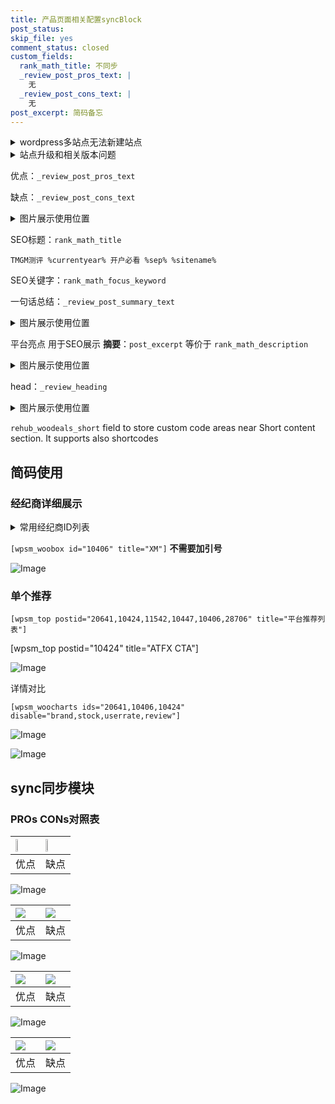 ```yaml
---
title: 产品页面相关配置syncBlock
post_status: 
skip_file: yes
comment_status: closed
custom_fields:
  rank_math_title: 不同步
  _review_post_pros_text: |
    无
  _review_post_cons_text: |
    无
post_excerpt: 简码备忘
---
```

<details><summary>wordpress多站点无法新建站点</summary>

<li>和报错需要清理cookies一样的原因</li>
<li>wp-config.php里面<code>define( 'SUBDOMAIN_INSTALL', false );//子域名安装</code></li>
<li>新建子站点是用<code>define( 'SUBDOMAIN_INSTALL', true);//子域名安装</code> 完成以后，改成<code>false</code></li>
</details>

<details><summary>站点升级和相关版本问题</summary>

<p>wordpress：5.9.9
woocommerce：7.5.1
出现问题的地方：主题选项里面>><strong>Product layout >>compact style</strong></p>
<p>如何出现没有用过的字段 导致无法保存。先导出配置 然后进行修改，后面再次恢复即可。</p>
<p>出现部分字段无法显示时，需要返回默认布局后，对产品进行保存就好了。</p>
<p></p>
</details>

优点：`_review_post_pros_text`

缺点：`_review_post_cons_text`

<details><summary>图片展示使用位置</summary>

<img src="https://prod-files-secure.s3.us-west-2.amazonaws.com/39ed1227-6d7d-4570-be36-9ccd4a2c4241/f51d3d83-55d4-4bdf-9604-f37ec77ab556/Untitled.png?X-Amz-Algorithm=AWS4-HMAC-SHA256&X-Amz-Content-Sha256=UNSIGNED-PAYLOAD&X-Amz-Credential=ASIAZI2LB466YNZFO4LW%2F20251002%2Fus-west-2%2Fs3%2Faws4_request&X-Amz-Date=20251002T165527Z&X-Amz-Expires=3600&X-Amz-Security-Token=IQoJb3JpZ2luX2VjEJn%2F%2F%2F%2F%2F%2F%2F%2F%2F%2FwEaCXVzLXdlc3QtMiJGMEQCIBE%2B5ajKBd0rGX1SYyXkmU7cHTYqe1BJqpAgjmXhQpxnAiA3fYyKmr7tUP4kzxd148CG9yOoAFnkxtt79yOaBokBXSr%2FAwgxEAAaDDYzNzQyMzE4MzgwNSIMeIIrDv4mQ4CmnEcGKtwD6wcxJewmvB8tMt4D7xOFhkYL3qZKw9kap853rR2HbnBNK8MA6782%2BQmexzkBt6E%2BvMBzWn6AkrCE3kxjBnLWNcamw4gZ7pmPsA2JVB7zJS0fijW07ooUkBiaU9hs%2BT%2F7niXu0zeYhCcg9dPdD5Oy8VlASD0jxKLwSiJrah1crLIMOHgD1X21aUhwH7kYfRJjTYiiVd4xV6JfyxQzlt9Dm4HxLqsxcWem8J8DvntRBZrw7ssIfLoX9SgdSH2dltAF6Ap4YTre0HHyL3UXYbwKKSGmBpM5MQHKx0RYO3P%2FYo%2F9G1osVxGubZCeq2YxQpnFBrO2bFsx9JyNkCInV%2FkeTu2nIh1%2F3nVaVh9OubNopyA5pbfyE83yOqsU24w0T0Kd%2FnZn2%2FCoKAV6rX%2BJTuyFiY9QXw1WCX0gByEZ%2BTMz%2BD11bizfP47bBP6RuoZb1VS1GQo7h6Sx5J5imFcEjWMs3CaoetRNyp4rStaXD3TVLNR9ngKDx0%2FsYqpdJj2vj2lCVwgdoG2O6HnnuVQcSjJ%2FGOszCksB8%2F5MnFWBHPpCOvUQgt8njDRwxjvMKjrQYoISrIIZzssqAVoSGZBDa9ar96vcdjNvCNoz2sRJG7eQaTQ4osJVz%2BDwWqyj4XUwoM76xgY6pgGougEHxPDAJDVhp%2FicIoR%2BPb2MXBMu0rNZ4MdUcIEH8p5jiWr%2FHNyKsqiXIdAa%2FGDolZrMSHgUYOisSMsAHfS4My3ZOCUZH27L3dmeGUkA8gzu31FY00k%2BZDd3agzFkI0JxDnu3v1VABP6mOKNjKvFlr1O5M8ITl7U9hlfAOBgn%2FBwe6QCxe1popjwdwN9RVnKP5EvoMgnni1tuzsBATnTaav2skrD&X-Amz-Signature=723a10e853ba6968975018d8536b7f362b9d2e62c933cfbc1a7f95063574ad0d&X-Amz-SignedHeaders=host&x-amz-checksum-mode=ENABLED&x-id=GetObject" alt="Image">
</details>

SEO标题：`rank_math_title`

`TMGM测评 %currentyear% 开户必看 %sep% %sitename%`

SEO关键字：`rank_math_focus_keyword`

一句话总结：`_review_post_summary_text`

<details><summary>图片展示使用位置</summary>

<img src="https://prod-files-secure.s3.us-west-2.amazonaws.com/39ed1227-6d7d-4570-be36-9ccd4a2c4241/4b96a922-296c-4f4e-8630-d1c870cbce01/Untitled.png?X-Amz-Algorithm=AWS4-HMAC-SHA256&X-Amz-Content-Sha256=UNSIGNED-PAYLOAD&X-Amz-Credential=ASIAZI2LB466SVUICXQ4%2F20251002%2Fus-west-2%2Fs3%2Faws4_request&X-Amz-Date=20251002T165527Z&X-Amz-Expires=3600&X-Amz-Security-Token=IQoJb3JpZ2luX2VjEJn%2F%2F%2F%2F%2F%2F%2F%2F%2F%2FwEaCXVzLXdlc3QtMiJGMEQCIB%2B2BTMjr2iI7Pai57eYr%2FiUCfp5W7DM1AtexO36Ksy8AiBCm9%2BRhLSDVuu9xxuLp1vWg0JDu352Qzo%2FmLLaNAWxQSr%2FAwgyEAAaDDYzNzQyMzE4MzgwNSIMUM6ANe5sAYqj3wWjKtwDnCA%2B7vr6sT4Rv%2FvOStJIMTmh%2Bkoso5uUVAg%2B0B7VXlShRUm3AkkU%2BKQwAvGW8bzF1dtH49Z3p5JT0cbsYj9oTsKIivnrahiPS1OXhHHo9ceVq5%2BKOmyN1aGUD7EBT0%2F%2Fw7AQv5cAF83ntkpiN6TnPuk2nD0oatRDn1xW7gDV5mWTgj9MuNZiGVnPMm1C0c33RwC2Nk11n8LM39EoccWZ0pBvHrH7Gh14ShkNO5X8zARK5J5ds8DcOmdJYPZ621oYtasu1TIVI%2ByRUpFWuoCgsCPgJW582tEhbfvMjOBw6WSdvgo4QGdxWcApVN0tfLl6ro3JkTcl0thhreNCrkMMTqU4K%2BwWOQBup7W9GGqMP4uv9YyARBx9WEwCZBQZhcLXNITU9HT%2Bsv8OWHJIIh%2Bopw7wB4ktlzo9jYl%2FfL%2Fytn8wt93ldP48%2Bna%2Fkve9tlZvCWCIgBs%2FbIIzm9w4UjXh%2B2M%2FWa2pBu%2Bb1QCJpQ3cqpf6hW3H%2F5ZREvBBAn%2BPiNSfgivh%2BW2ceDMLs3rUtOIf5alEnV4yjwGTIJwz8A6N5F49i0rAiC7WYCuiYNrOaIOaSTySGjMH4eZ%2BA64bZpJRokUUPRbzBEVGM4GJerfNhM31TRiYTBNI8yGvchwwxM76xgY6pgFolYNcfuaNb9SkqGJ9BjAeHgpOdW8617V%2FJttn8OuJFeX5KLweKt4yoQfCeZt7v8remV%2B%2BKCw7AfmmHei7rLBjE7WBUAGSz0aKAz9g%2BQ1QprPR4pvIm0WYn2ix%2FNzxDJyIJupESjvxNBcDSyKRko7VRBuOT0mH19LtwttpV6Q%2FPPgsPlaVPtoQnoC7kR04w552z8rbIkYV0H8Mt8ZmDxccGmzL%2Blft&X-Amz-Signature=639b9f25f827ff720663fd3217f6ccdbc1d8430b25e5d81cc78a5f7db660be49&X-Amz-SignedHeaders=host&x-amz-checksum-mode=ENABLED&x-id=GetObject" alt="Image">
</details>

平台亮点 用于SEO展示 **摘要**：`post_excerpt`  等价于 `rank_math_description`

<details><summary>图片展示使用位置</summary>

<img src="https://prod-files-secure.s3.us-west-2.amazonaws.com/39ed1227-6d7d-4570-be36-9ccd4a2c4241/1ee11f63-b60a-4dfe-a7a7-d58ff23b5d88/Untitled.png?X-Amz-Algorithm=AWS4-HMAC-SHA256&X-Amz-Content-Sha256=UNSIGNED-PAYLOAD&X-Amz-Credential=ASIAZI2LB4663QJUMI5K%2F20251002%2Fus-west-2%2Fs3%2Faws4_request&X-Amz-Date=20251002T165527Z&X-Amz-Expires=3600&X-Amz-Security-Token=IQoJb3JpZ2luX2VjEJn%2F%2F%2F%2F%2F%2F%2F%2F%2F%2FwEaCXVzLXdlc3QtMiJHMEUCIQC0Cc9qcyv%2F1ACss4gXIr10kyPLwJcDB1LDDUKhkZPaBgIgDWSV1P0v84SQkXkVuSoZ7Qp8cUKdYcw%2BUH8jeBvvtTgq%2FwMIMhAAGgw2Mzc0MjMxODM4MDUiDNwmFPom1yYY9vn1rSrcA6eeyl%2Bs6mpbG9YDYnVtF%2FfkihJ%2F1JAuZ7WMOu1%2BYxMuGd6pXoqNT560oIzYuMSojjvS8bynlqt6GaemA7t0Xra4n0bkB9s61Khe%2Frrcd9Ua3HlGaVL%2FslUxToCUqxa7Ij1pnGw2juWnY7NjHuAi9QntRx53YmZsVkDjfOE5gwBHcuVL%2F%2FYcYbgZd10iomlTaLNz3kdG3yilHdCI6x9%2BcRCXRYKTur40uDueektZ0EEc5I%2BBa7trXx8xod3em2hwFTpK32ZgzycmfrUogTswu%2BTZx2jSnvDyDEUWLrsK%2FVElfsg47SIOuZ2nw64k7f7Kl0GyWx0kimV5DzAXQ8JDfzpk1EhxPrjyNVKoY9QGV3%2B0Fkmy6QrgD5X17M1hAha85AdYqym5ZreiEsMKod1HvCUeB3XJlJB5SqbeNNV5RacKNNv0XFddnq7Va%2FakkHvQRHKH%2F8yQmM1JBeRoIvZkS2q3ZV3KR5FB3srjrD%2BsbR8lAV%2F6yTlapmjpxRIAV8oNoupCHIYd2SWMwSRolQM8PXx1TxsUtlAgRHg57o3X3%2F1OZxGUWdUfG8G3YduP5IzpW%2FIjwxRX5w%2BUJXJ7Celnyr9C2DDl%2B4GAMZCYoE77S%2BS0oXCi%2BPuc3GbJCCwiMOPP%2BsYGOqUBX%2B%2Bv5Nv8yvSxivTKfu7Fq1cI1%2FzPs6iN7KCINKTls4LQbRrtjrO%2FXFY%2BzjBZL%2Fh2IR50G61wb%2B%2BGJZ%2By4XM%2BalUSWmGLCyBkpnk4aCBN1%2F1vBqPz7rm%2Bog6gJL7plhl8fEM66tYbK2mTWl8%2BiFWwu9fFqS75AVFxP0FHTNsYgKvHLSoRaJetZWq2iD%2BcFKsl2id%2Bjop%2BwY5UoOoYTx4gDEwI%2BZnu&X-Amz-Signature=f110db13fcf5ac62d816eff1b6fcd16352bbb2b57e20c7e7f687d2d6a7a5f3ad&X-Amz-SignedHeaders=host&x-amz-checksum-mode=ENABLED&x-id=GetObject" alt="Image">
<img src="https://prod-files-secure.s3.us-west-2.amazonaws.com/39ed1227-6d7d-4570-be36-9ccd4a2c4241/ad4118b5-78d8-4fbe-801e-3b29b5d99c01/Untitled.png?X-Amz-Algorithm=AWS4-HMAC-SHA256&X-Amz-Content-Sha256=UNSIGNED-PAYLOAD&X-Amz-Credential=ASIAZI2LB4663QJUMI5K%2F20251002%2Fus-west-2%2Fs3%2Faws4_request&X-Amz-Date=20251002T165527Z&X-Amz-Expires=3600&X-Amz-Security-Token=IQoJb3JpZ2luX2VjEJn%2F%2F%2F%2F%2F%2F%2F%2F%2F%2FwEaCXVzLXdlc3QtMiJHMEUCIQC0Cc9qcyv%2F1ACss4gXIr10kyPLwJcDB1LDDUKhkZPaBgIgDWSV1P0v84SQkXkVuSoZ7Qp8cUKdYcw%2BUH8jeBvvtTgq%2FwMIMhAAGgw2Mzc0MjMxODM4MDUiDNwmFPom1yYY9vn1rSrcA6eeyl%2Bs6mpbG9YDYnVtF%2FfkihJ%2F1JAuZ7WMOu1%2BYxMuGd6pXoqNT560oIzYuMSojjvS8bynlqt6GaemA7t0Xra4n0bkB9s61Khe%2Frrcd9Ua3HlGaVL%2FslUxToCUqxa7Ij1pnGw2juWnY7NjHuAi9QntRx53YmZsVkDjfOE5gwBHcuVL%2F%2FYcYbgZd10iomlTaLNz3kdG3yilHdCI6x9%2BcRCXRYKTur40uDueektZ0EEc5I%2BBa7trXx8xod3em2hwFTpK32ZgzycmfrUogTswu%2BTZx2jSnvDyDEUWLrsK%2FVElfsg47SIOuZ2nw64k7f7Kl0GyWx0kimV5DzAXQ8JDfzpk1EhxPrjyNVKoY9QGV3%2B0Fkmy6QrgD5X17M1hAha85AdYqym5ZreiEsMKod1HvCUeB3XJlJB5SqbeNNV5RacKNNv0XFddnq7Va%2FakkHvQRHKH%2F8yQmM1JBeRoIvZkS2q3ZV3KR5FB3srjrD%2BsbR8lAV%2F6yTlapmjpxRIAV8oNoupCHIYd2SWMwSRolQM8PXx1TxsUtlAgRHg57o3X3%2F1OZxGUWdUfG8G3YduP5IzpW%2FIjwxRX5w%2BUJXJ7Celnyr9C2DDl%2B4GAMZCYoE77S%2BS0oXCi%2BPuc3GbJCCwiMOPP%2BsYGOqUBX%2B%2Bv5Nv8yvSxivTKfu7Fq1cI1%2FzPs6iN7KCINKTls4LQbRrtjrO%2FXFY%2BzjBZL%2Fh2IR50G61wb%2B%2BGJZ%2By4XM%2BalUSWmGLCyBkpnk4aCBN1%2F1vBqPz7rm%2Bog6gJL7plhl8fEM66tYbK2mTWl8%2BiFWwu9fFqS75AVFxP0FHTNsYgKvHLSoRaJetZWq2iD%2BcFKsl2id%2Bjop%2BwY5UoOoYTx4gDEwI%2BZnu&X-Amz-Signature=8f88b0218570f9b5a6966a400265b1fb7def912e60ab7d863767876aa58a7ea2&X-Amz-SignedHeaders=host&x-amz-checksum-mode=ENABLED&x-id=GetObject" alt="Image">
<img src="https://prod-files-secure.s3.us-west-2.amazonaws.com/39ed1227-6d7d-4570-be36-9ccd4a2c4241/a38cf7c9-a79c-4b64-9e94-13589fe0758b/Untitled.png?X-Amz-Algorithm=AWS4-HMAC-SHA256&X-Amz-Content-Sha256=UNSIGNED-PAYLOAD&X-Amz-Credential=ASIAZI2LB4663QJUMI5K%2F20251002%2Fus-west-2%2Fs3%2Faws4_request&X-Amz-Date=20251002T165527Z&X-Amz-Expires=3600&X-Amz-Security-Token=IQoJb3JpZ2luX2VjEJn%2F%2F%2F%2F%2F%2F%2F%2F%2F%2FwEaCXVzLXdlc3QtMiJHMEUCIQC0Cc9qcyv%2F1ACss4gXIr10kyPLwJcDB1LDDUKhkZPaBgIgDWSV1P0v84SQkXkVuSoZ7Qp8cUKdYcw%2BUH8jeBvvtTgq%2FwMIMhAAGgw2Mzc0MjMxODM4MDUiDNwmFPom1yYY9vn1rSrcA6eeyl%2Bs6mpbG9YDYnVtF%2FfkihJ%2F1JAuZ7WMOu1%2BYxMuGd6pXoqNT560oIzYuMSojjvS8bynlqt6GaemA7t0Xra4n0bkB9s61Khe%2Frrcd9Ua3HlGaVL%2FslUxToCUqxa7Ij1pnGw2juWnY7NjHuAi9QntRx53YmZsVkDjfOE5gwBHcuVL%2F%2FYcYbgZd10iomlTaLNz3kdG3yilHdCI6x9%2BcRCXRYKTur40uDueektZ0EEc5I%2BBa7trXx8xod3em2hwFTpK32ZgzycmfrUogTswu%2BTZx2jSnvDyDEUWLrsK%2FVElfsg47SIOuZ2nw64k7f7Kl0GyWx0kimV5DzAXQ8JDfzpk1EhxPrjyNVKoY9QGV3%2B0Fkmy6QrgD5X17M1hAha85AdYqym5ZreiEsMKod1HvCUeB3XJlJB5SqbeNNV5RacKNNv0XFddnq7Va%2FakkHvQRHKH%2F8yQmM1JBeRoIvZkS2q3ZV3KR5FB3srjrD%2BsbR8lAV%2F6yTlapmjpxRIAV8oNoupCHIYd2SWMwSRolQM8PXx1TxsUtlAgRHg57o3X3%2F1OZxGUWdUfG8G3YduP5IzpW%2FIjwxRX5w%2BUJXJ7Celnyr9C2DDl%2B4GAMZCYoE77S%2BS0oXCi%2BPuc3GbJCCwiMOPP%2BsYGOqUBX%2B%2Bv5Nv8yvSxivTKfu7Fq1cI1%2FzPs6iN7KCINKTls4LQbRrtjrO%2FXFY%2BzjBZL%2Fh2IR50G61wb%2B%2BGJZ%2By4XM%2BalUSWmGLCyBkpnk4aCBN1%2F1vBqPz7rm%2Bog6gJL7plhl8fEM66tYbK2mTWl8%2BiFWwu9fFqS75AVFxP0FHTNsYgKvHLSoRaJetZWq2iD%2BcFKsl2id%2Bjop%2BwY5UoOoYTx4gDEwI%2BZnu&X-Amz-Signature=9bf8e3be42c80893af7bedeb46b647ebce1b325a549574ab859df9625bd13fe6&X-Amz-SignedHeaders=host&x-amz-checksum-mode=ENABLED&x-id=GetObject" alt="Image">
<img src="https://prod-files-secure.s3.us-west-2.amazonaws.com/39ed1227-6d7d-4570-be36-9ccd4a2c4241/7da6fc1e-d2ac-42ae-8c75-cb5749aa18f6/Untitled.png?X-Amz-Algorithm=AWS4-HMAC-SHA256&X-Amz-Content-Sha256=UNSIGNED-PAYLOAD&X-Amz-Credential=ASIAZI2LB4663QJUMI5K%2F20251002%2Fus-west-2%2Fs3%2Faws4_request&X-Amz-Date=20251002T165527Z&X-Amz-Expires=3600&X-Amz-Security-Token=IQoJb3JpZ2luX2VjEJn%2F%2F%2F%2F%2F%2F%2F%2F%2F%2FwEaCXVzLXdlc3QtMiJHMEUCIQC0Cc9qcyv%2F1ACss4gXIr10kyPLwJcDB1LDDUKhkZPaBgIgDWSV1P0v84SQkXkVuSoZ7Qp8cUKdYcw%2BUH8jeBvvtTgq%2FwMIMhAAGgw2Mzc0MjMxODM4MDUiDNwmFPom1yYY9vn1rSrcA6eeyl%2Bs6mpbG9YDYnVtF%2FfkihJ%2F1JAuZ7WMOu1%2BYxMuGd6pXoqNT560oIzYuMSojjvS8bynlqt6GaemA7t0Xra4n0bkB9s61Khe%2Frrcd9Ua3HlGaVL%2FslUxToCUqxa7Ij1pnGw2juWnY7NjHuAi9QntRx53YmZsVkDjfOE5gwBHcuVL%2F%2FYcYbgZd10iomlTaLNz3kdG3yilHdCI6x9%2BcRCXRYKTur40uDueektZ0EEc5I%2BBa7trXx8xod3em2hwFTpK32ZgzycmfrUogTswu%2BTZx2jSnvDyDEUWLrsK%2FVElfsg47SIOuZ2nw64k7f7Kl0GyWx0kimV5DzAXQ8JDfzpk1EhxPrjyNVKoY9QGV3%2B0Fkmy6QrgD5X17M1hAha85AdYqym5ZreiEsMKod1HvCUeB3XJlJB5SqbeNNV5RacKNNv0XFddnq7Va%2FakkHvQRHKH%2F8yQmM1JBeRoIvZkS2q3ZV3KR5FB3srjrD%2BsbR8lAV%2F6yTlapmjpxRIAV8oNoupCHIYd2SWMwSRolQM8PXx1TxsUtlAgRHg57o3X3%2F1OZxGUWdUfG8G3YduP5IzpW%2FIjwxRX5w%2BUJXJ7Celnyr9C2DDl%2B4GAMZCYoE77S%2BS0oXCi%2BPuc3GbJCCwiMOPP%2BsYGOqUBX%2B%2Bv5Nv8yvSxivTKfu7Fq1cI1%2FzPs6iN7KCINKTls4LQbRrtjrO%2FXFY%2BzjBZL%2Fh2IR50G61wb%2B%2BGJZ%2By4XM%2BalUSWmGLCyBkpnk4aCBN1%2F1vBqPz7rm%2Bog6gJL7plhl8fEM66tYbK2mTWl8%2BiFWwu9fFqS75AVFxP0FHTNsYgKvHLSoRaJetZWq2iD%2BcFKsl2id%2Bjop%2BwY5UoOoYTx4gDEwI%2BZnu&X-Amz-Signature=955916d58eb14ab595d1079db8c287deec8c27c02e7c84711132f7d138fd26a4&X-Amz-SignedHeaders=host&x-amz-checksum-mode=ENABLED&x-id=GetObject" alt="Image">
<img src="https://prod-files-secure.s3.us-west-2.amazonaws.com/39ed1227-6d7d-4570-be36-9ccd4a2c4241/7e97f40a-eaee-47f5-b2f9-475f96808fa7/Untitled.png?X-Amz-Algorithm=AWS4-HMAC-SHA256&X-Amz-Content-Sha256=UNSIGNED-PAYLOAD&X-Amz-Credential=ASIAZI2LB4663QJUMI5K%2F20251002%2Fus-west-2%2Fs3%2Faws4_request&X-Amz-Date=20251002T165527Z&X-Amz-Expires=3600&X-Amz-Security-Token=IQoJb3JpZ2luX2VjEJn%2F%2F%2F%2F%2F%2F%2F%2F%2F%2FwEaCXVzLXdlc3QtMiJHMEUCIQC0Cc9qcyv%2F1ACss4gXIr10kyPLwJcDB1LDDUKhkZPaBgIgDWSV1P0v84SQkXkVuSoZ7Qp8cUKdYcw%2BUH8jeBvvtTgq%2FwMIMhAAGgw2Mzc0MjMxODM4MDUiDNwmFPom1yYY9vn1rSrcA6eeyl%2Bs6mpbG9YDYnVtF%2FfkihJ%2F1JAuZ7WMOu1%2BYxMuGd6pXoqNT560oIzYuMSojjvS8bynlqt6GaemA7t0Xra4n0bkB9s61Khe%2Frrcd9Ua3HlGaVL%2FslUxToCUqxa7Ij1pnGw2juWnY7NjHuAi9QntRx53YmZsVkDjfOE5gwBHcuVL%2F%2FYcYbgZd10iomlTaLNz3kdG3yilHdCI6x9%2BcRCXRYKTur40uDueektZ0EEc5I%2BBa7trXx8xod3em2hwFTpK32ZgzycmfrUogTswu%2BTZx2jSnvDyDEUWLrsK%2FVElfsg47SIOuZ2nw64k7f7Kl0GyWx0kimV5DzAXQ8JDfzpk1EhxPrjyNVKoY9QGV3%2B0Fkmy6QrgD5X17M1hAha85AdYqym5ZreiEsMKod1HvCUeB3XJlJB5SqbeNNV5RacKNNv0XFddnq7Va%2FakkHvQRHKH%2F8yQmM1JBeRoIvZkS2q3ZV3KR5FB3srjrD%2BsbR8lAV%2F6yTlapmjpxRIAV8oNoupCHIYd2SWMwSRolQM8PXx1TxsUtlAgRHg57o3X3%2F1OZxGUWdUfG8G3YduP5IzpW%2FIjwxRX5w%2BUJXJ7Celnyr9C2DDl%2B4GAMZCYoE77S%2BS0oXCi%2BPuc3GbJCCwiMOPP%2BsYGOqUBX%2B%2Bv5Nv8yvSxivTKfu7Fq1cI1%2FzPs6iN7KCINKTls4LQbRrtjrO%2FXFY%2BzjBZL%2Fh2IR50G61wb%2B%2BGJZ%2By4XM%2BalUSWmGLCyBkpnk4aCBN1%2F1vBqPz7rm%2Bog6gJL7plhl8fEM66tYbK2mTWl8%2BiFWwu9fFqS75AVFxP0FHTNsYgKvHLSoRaJetZWq2iD%2BcFKsl2id%2Bjop%2BwY5UoOoYTx4gDEwI%2BZnu&X-Amz-Signature=860d96d3fc38c93d02d079616fc2594f07140c025665c6d15c876a2d538b78a5&X-Amz-SignedHeaders=host&x-amz-checksum-mode=ENABLED&x-id=GetObject" alt="Image">
</details>

head：`_review_heading`

<details><summary>图片展示使用位置</summary>

<img src="https://prod-files-secure.s3.us-west-2.amazonaws.com/39ed1227-6d7d-4570-be36-9ccd4a2c4241/3a4650ad-9887-415c-889a-edd51fa54f27/Untitled.png?X-Amz-Algorithm=AWS4-HMAC-SHA256&X-Amz-Content-Sha256=UNSIGNED-PAYLOAD&X-Amz-Credential=ASIAZI2LB4666MBT4QE5%2F20251002%2Fus-west-2%2Fs3%2Faws4_request&X-Amz-Date=20251002T165528Z&X-Amz-Expires=3600&X-Amz-Security-Token=IQoJb3JpZ2luX2VjEJn%2F%2F%2F%2F%2F%2F%2F%2F%2F%2FwEaCXVzLXdlc3QtMiJIMEYCIQCjY7Hmj%2FJbSJxeaSFJ7WOT0X6r1M%2FBkF9HXye5ih58ywIhAJP8u1lcQJAZo7lpQDEKtjvqmUTeG9HwuLfmFnyAvodHKv8DCDEQABoMNjM3NDIzMTgzODA1IgyfzMJyNY%2FJUrapZowq3AOp1BgnimS1sXW4aZ1679C1sIbG57Rfe1BJ95Zj0A0TUy008QhACqdtdm6%2FcN0kKcvB4ZeUsr5orMJyOUn8hRtYM5IOY97qzGy1R%2BQBAyj28jAh0kms%2BxWHAh8YfTb%2FG%2BbIAma4pTLt2L8mJ%2BvJmTwTKvMgMVptZ7IXT%2Fk3d0eU8T0gpFgK%2BkAFMXR50LYsEqcFXEoRFmjwt%2B1z2VSD7WL0b4t8VWMpV69rTLgA0dy6fBYSVaOblW070KBbPB1CpeKZocoynnRNBp%2BvjX%2FNIa5SqxBDI8D1r7JC72iAjmObIb%2FiUmWePnWSAN2gUcIPTOZK78fa5Uf1Q3cXiFO8u0cMOF3VfM%2FLFwZWOF9D%2B8FC74o4JHVnYim0%2BoA94ACCKlLNGqhfnguaYjTpR3KT7g%2B9D16vhFvFXaCXZem%2B66Id6r2Owrm0EaRvhyLGSswKSaJZlob99T9fpY8hx1ya%2F7h25lSgIYiI4bG7makbSTLhrBea7LT9LMm4u77qnpJ7NkVFdykZKFsZ%2B%2FDh7hEqYAGCvEoKwSHAyHq22q%2F%2Bs5Ip5VpP4BGljo9ZRZw5AUy4ndJLoviHD21XVIdMQOXL223ZGA8mTpu0gfuN2CwC1reaY37XIsBzAhTkddMmezDUzfrGBjqkAXvbJKL09v%2Bui4WVKN8a7bQQlM1lZxCB6ssgve3sa9%2BiwnuTteSV26lTErOn5yZ8Z24zLkPQhN8QsSv3jfls6MmmnlESbhXcSuV1%2BO0bsOlegCGE6LaSPU%2BMEMhSQRabQ%2BSB7SKUAwW%2FaF2WZCZjVjE9fbbzbU2ezSwUfiFLJl%2F0QP7rbu9t2WAkwvFmXc2ccFEQ0tevvsHnJg82OPVF86H%2Fcwk5&X-Amz-Signature=4a7bf3dcfd82f7faa9766893e0a141269f4044f386873a9e6df280d9986a3250&X-Amz-SignedHeaders=host&x-amz-checksum-mode=ENABLED&x-id=GetObject" alt="Image">
</details>

`rehub_woodeals_short`	field to store custom code areas near Short content section. It supports also shortcodes



## 简码使用

### 经纪商详细展示

<details><summary>常用经纪商ID列表</summary>

<pre><code class="php">嘉盛 ===> 20641  [wpsm_woobox id="20641" title="嘉盛"]
易信easymarkets ===> 11542  [wpsm_woobox id="11542" title="易信easymarkets"]
ATFX外汇 ===> 10424  [wpsm_woobox id="10424" title="ATFX"]
XM ===> 10406  [wpsm_woobox id="10406" title="XM"]
TMGM ===> 29622  [wpsm_woobox id="29622" title="TMGM"]
HYCM ===> 10447  [wpsm_woobox id="10447" title="HYCM"]
fpmarkets澳福外汇 ===> 20639  [wpsm_woobox id="20639" title="fpmarkets澳福外汇"]</code></pre>
</details>

`[wpsm_woobox id="10406" title="XM"]` **不需要加引号**

![Image](https://prod-files-secure.s3.us-west-2.amazonaws.com/39ed1227-6d7d-4570-be36-9ccd4a2c4241/4f898f9d-0fa7-4e43-acd3-ac6bc7be575a/Untitled.png?X-Amz-Algorithm=AWS4-HMAC-SHA256&X-Amz-Content-Sha256=UNSIGNED-PAYLOAD&X-Amz-Credential=ASIAZI2LB466VRGKFPYP%2F20251002%2Fus-west-2%2Fs3%2Faws4_request&X-Amz-Date=20251002T165525Z&X-Amz-Expires=3600&X-Amz-Security-Token=IQoJb3JpZ2luX2VjEJn%2F%2F%2F%2F%2F%2F%2F%2F%2F%2FwEaCXVzLXdlc3QtMiJGMEQCIBi8WRdtIBHhbC7jTbGkwJyy4WOdjqu0LlpjJKo4c0QRAiA7iuG%2FldMJuA4gCQbpFPHGpAl2VZJhWLA4%2BqUIA38RmSr%2FAwgyEAAaDDYzNzQyMzE4MzgwNSIMTR8Go9kdwoMrjYC%2FKtwD63T2%2Fiuro23kxsvzhq29Pd4IWI6aS2NJ2Re0hVMgRspa702BzFMthKRiE4wF0va%2BnJ8pjR1t43NwZWIUFLZushEHd0FfSM8JNYoWjXcVl83z8z9bAYXI5vEYVBiqR6mGQHtTBMHXFjBaQzmxfsBSd0ZikrkN3Mg8nDb%2ByGScNZw8pT4EfENflIwcaqTsNoBiWmGrt1Beawlm8eD5Sp5X8N%2BwzJ%2BrJM8LlmZdib77EqgnchEXVcNA0%2FSFw3Dc2E3T8Rvj0JdhxwUZjRLByMmpegEM%2FOZ37aLyiaLAdQYDTGCiialni4RPHKl9WnvWPeWUIJEXDdX7qOl4hoq8Eyu6o%2B46q5gucJBfbClwb9xA9tajNqlMpRQAwDHAgHDfPK78NXfgnWRZI1C0BJdaFwMxg81Xe%2FolpehdjeCJKjI7XMD%2Br7hzzWrEbAumX9KpSQ02JQ%2BbTpP8aHcuI6BQnfIo9U5CBViKbyMUgowLkqcfFTQ58j3lVrKlb4D240WfWl4CsY%2FZ62c5qVolmwU3irBQnqYOeoUKr34xf4xT0tAzHx1YQZpG9hGcwtYqhfGUK%2F0VbTuqK850QywrpbvELGxOC53o9GkJYCTY%2FWYQ58659aEo1RNI2PMA60t%2BV9kwmc%2F6xgY6pgHuZ5U46ig%2FNuLzmpix%2B5XPNrPUfnNh%2BVRdpayrX%2FvRPDR%2F9ZBKz6Rdj3YvTyAtA%2B0W6Yzz5j5Rtp3cSiPPkd%2BSyNLveeLZqfcrPekvvgtfYPlvcG9jcTtQ1irIooN3Axr1MPLaEGdCx4WnQoL2CaYQZ8mQ3v9dzOrroPvEJ%2FriKBAGxXLYo5LGMJ7X13F3hGUNpZdrKey5rWsfhnzkjcsOW3B1kzKm&X-Amz-Signature=c75c8a1fcc02dd3f0993366e390891d502ccddf5c9516ea402c7752815f1cd8b&X-Amz-SignedHeaders=host&x-amz-checksum-mode=ENABLED&x-id=GetObject)

### 单个推荐
`[wpsm_top postid="20641,10424,11542,10447,10406,28706" title="平台推荐列表"]`

[wpsm_top postid="10424" title="ATFX CTA"]

![Image](https://prod-files-secure.s3.us-west-2.amazonaws.com/39ed1227-6d7d-4570-be36-9ccd4a2c4241/5ac620dc-51a8-48b6-b55d-91f47299193c/Untitled.png?X-Amz-Algorithm=AWS4-HMAC-SHA256&X-Amz-Content-Sha256=UNSIGNED-PAYLOAD&X-Amz-Credential=ASIAZI2LB466VRGKFPYP%2F20251002%2Fus-west-2%2Fs3%2Faws4_request&X-Amz-Date=20251002T165525Z&X-Amz-Expires=3600&X-Amz-Security-Token=IQoJb3JpZ2luX2VjEJn%2F%2F%2F%2F%2F%2F%2F%2F%2F%2FwEaCXVzLXdlc3QtMiJGMEQCIBi8WRdtIBHhbC7jTbGkwJyy4WOdjqu0LlpjJKo4c0QRAiA7iuG%2FldMJuA4gCQbpFPHGpAl2VZJhWLA4%2BqUIA38RmSr%2FAwgyEAAaDDYzNzQyMzE4MzgwNSIMTR8Go9kdwoMrjYC%2FKtwD63T2%2Fiuro23kxsvzhq29Pd4IWI6aS2NJ2Re0hVMgRspa702BzFMthKRiE4wF0va%2BnJ8pjR1t43NwZWIUFLZushEHd0FfSM8JNYoWjXcVl83z8z9bAYXI5vEYVBiqR6mGQHtTBMHXFjBaQzmxfsBSd0ZikrkN3Mg8nDb%2ByGScNZw8pT4EfENflIwcaqTsNoBiWmGrt1Beawlm8eD5Sp5X8N%2BwzJ%2BrJM8LlmZdib77EqgnchEXVcNA0%2FSFw3Dc2E3T8Rvj0JdhxwUZjRLByMmpegEM%2FOZ37aLyiaLAdQYDTGCiialni4RPHKl9WnvWPeWUIJEXDdX7qOl4hoq8Eyu6o%2B46q5gucJBfbClwb9xA9tajNqlMpRQAwDHAgHDfPK78NXfgnWRZI1C0BJdaFwMxg81Xe%2FolpehdjeCJKjI7XMD%2Br7hzzWrEbAumX9KpSQ02JQ%2BbTpP8aHcuI6BQnfIo9U5CBViKbyMUgowLkqcfFTQ58j3lVrKlb4D240WfWl4CsY%2FZ62c5qVolmwU3irBQnqYOeoUKr34xf4xT0tAzHx1YQZpG9hGcwtYqhfGUK%2F0VbTuqK850QywrpbvELGxOC53o9GkJYCTY%2FWYQ58659aEo1RNI2PMA60t%2BV9kwmc%2F6xgY6pgHuZ5U46ig%2FNuLzmpix%2B5XPNrPUfnNh%2BVRdpayrX%2FvRPDR%2F9ZBKz6Rdj3YvTyAtA%2B0W6Yzz5j5Rtp3cSiPPkd%2BSyNLveeLZqfcrPekvvgtfYPlvcG9jcTtQ1irIooN3Axr1MPLaEGdCx4WnQoL2CaYQZ8mQ3v9dzOrroPvEJ%2FriKBAGxXLYo5LGMJ7X13F3hGUNpZdrKey5rWsfhnzkjcsOW3B1kzKm&X-Amz-Signature=800afc8bcbca2739b7876f814d0a564781b0a67d3de2f949fee111db8059b346&X-Amz-SignedHeaders=host&x-amz-checksum-mode=ENABLED&x-id=GetObject)

详情对比

`[wpsm_woocharts ids="20641,10406,10424" disable="brand,stock,userrate,review"]`

![Image](https://prod-files-secure.s3.us-west-2.amazonaws.com/39ed1227-6d7d-4570-be36-9ccd4a2c4241/bf3ba45f-b9f3-4295-8aef-b4a495fd25f4/Untitled.png?X-Amz-Algorithm=AWS4-HMAC-SHA256&X-Amz-Content-Sha256=UNSIGNED-PAYLOAD&X-Amz-Credential=ASIAZI2LB466VRGKFPYP%2F20251002%2Fus-west-2%2Fs3%2Faws4_request&X-Amz-Date=20251002T165525Z&X-Amz-Expires=3600&X-Amz-Security-Token=IQoJb3JpZ2luX2VjEJn%2F%2F%2F%2F%2F%2F%2F%2F%2F%2FwEaCXVzLXdlc3QtMiJGMEQCIBi8WRdtIBHhbC7jTbGkwJyy4WOdjqu0LlpjJKo4c0QRAiA7iuG%2FldMJuA4gCQbpFPHGpAl2VZJhWLA4%2BqUIA38RmSr%2FAwgyEAAaDDYzNzQyMzE4MzgwNSIMTR8Go9kdwoMrjYC%2FKtwD63T2%2Fiuro23kxsvzhq29Pd4IWI6aS2NJ2Re0hVMgRspa702BzFMthKRiE4wF0va%2BnJ8pjR1t43NwZWIUFLZushEHd0FfSM8JNYoWjXcVl83z8z9bAYXI5vEYVBiqR6mGQHtTBMHXFjBaQzmxfsBSd0ZikrkN3Mg8nDb%2ByGScNZw8pT4EfENflIwcaqTsNoBiWmGrt1Beawlm8eD5Sp5X8N%2BwzJ%2BrJM8LlmZdib77EqgnchEXVcNA0%2FSFw3Dc2E3T8Rvj0JdhxwUZjRLByMmpegEM%2FOZ37aLyiaLAdQYDTGCiialni4RPHKl9WnvWPeWUIJEXDdX7qOl4hoq8Eyu6o%2B46q5gucJBfbClwb9xA9tajNqlMpRQAwDHAgHDfPK78NXfgnWRZI1C0BJdaFwMxg81Xe%2FolpehdjeCJKjI7XMD%2Br7hzzWrEbAumX9KpSQ02JQ%2BbTpP8aHcuI6BQnfIo9U5CBViKbyMUgowLkqcfFTQ58j3lVrKlb4D240WfWl4CsY%2FZ62c5qVolmwU3irBQnqYOeoUKr34xf4xT0tAzHx1YQZpG9hGcwtYqhfGUK%2F0VbTuqK850QywrpbvELGxOC53o9GkJYCTY%2FWYQ58659aEo1RNI2PMA60t%2BV9kwmc%2F6xgY6pgHuZ5U46ig%2FNuLzmpix%2B5XPNrPUfnNh%2BVRdpayrX%2FvRPDR%2F9ZBKz6Rdj3YvTyAtA%2B0W6Yzz5j5Rtp3cSiPPkd%2BSyNLveeLZqfcrPekvvgtfYPlvcG9jcTtQ1irIooN3Axr1MPLaEGdCx4WnQoL2CaYQZ8mQ3v9dzOrroPvEJ%2FriKBAGxXLYo5LGMJ7X13F3hGUNpZdrKey5rWsfhnzkjcsOW3B1kzKm&X-Amz-Signature=1a67c81cc7c3c31fb4134844781ca576f64daa835fafd135635b32c20e5726d7&X-Amz-SignedHeaders=host&x-amz-checksum-mode=ENABLED&x-id=GetObject)

![Image](https://prod-files-secure.s3.us-west-2.amazonaws.com/39ed1227-6d7d-4570-be36-9ccd4a2c4241/30bc56ef-f383-4b48-9768-2ebc9e436ec0/Untitled.png?X-Amz-Algorithm=AWS4-HMAC-SHA256&X-Amz-Content-Sha256=UNSIGNED-PAYLOAD&X-Amz-Credential=ASIAZI2LB466VRGKFPYP%2F20251002%2Fus-west-2%2Fs3%2Faws4_request&X-Amz-Date=20251002T165525Z&X-Amz-Expires=3600&X-Amz-Security-Token=IQoJb3JpZ2luX2VjEJn%2F%2F%2F%2F%2F%2F%2F%2F%2F%2FwEaCXVzLXdlc3QtMiJGMEQCIBi8WRdtIBHhbC7jTbGkwJyy4WOdjqu0LlpjJKo4c0QRAiA7iuG%2FldMJuA4gCQbpFPHGpAl2VZJhWLA4%2BqUIA38RmSr%2FAwgyEAAaDDYzNzQyMzE4MzgwNSIMTR8Go9kdwoMrjYC%2FKtwD63T2%2Fiuro23kxsvzhq29Pd4IWI6aS2NJ2Re0hVMgRspa702BzFMthKRiE4wF0va%2BnJ8pjR1t43NwZWIUFLZushEHd0FfSM8JNYoWjXcVl83z8z9bAYXI5vEYVBiqR6mGQHtTBMHXFjBaQzmxfsBSd0ZikrkN3Mg8nDb%2ByGScNZw8pT4EfENflIwcaqTsNoBiWmGrt1Beawlm8eD5Sp5X8N%2BwzJ%2BrJM8LlmZdib77EqgnchEXVcNA0%2FSFw3Dc2E3T8Rvj0JdhxwUZjRLByMmpegEM%2FOZ37aLyiaLAdQYDTGCiialni4RPHKl9WnvWPeWUIJEXDdX7qOl4hoq8Eyu6o%2B46q5gucJBfbClwb9xA9tajNqlMpRQAwDHAgHDfPK78NXfgnWRZI1C0BJdaFwMxg81Xe%2FolpehdjeCJKjI7XMD%2Br7hzzWrEbAumX9KpSQ02JQ%2BbTpP8aHcuI6BQnfIo9U5CBViKbyMUgowLkqcfFTQ58j3lVrKlb4D240WfWl4CsY%2FZ62c5qVolmwU3irBQnqYOeoUKr34xf4xT0tAzHx1YQZpG9hGcwtYqhfGUK%2F0VbTuqK850QywrpbvELGxOC53o9GkJYCTY%2FWYQ58659aEo1RNI2PMA60t%2BV9kwmc%2F6xgY6pgHuZ5U46ig%2FNuLzmpix%2B5XPNrPUfnNh%2BVRdpayrX%2FvRPDR%2F9ZBKz6Rdj3YvTyAtA%2B0W6Yzz5j5Rtp3cSiPPkd%2BSyNLveeLZqfcrPekvvgtfYPlvcG9jcTtQ1irIooN3Axr1MPLaEGdCx4WnQoL2CaYQZ8mQ3v9dzOrroPvEJ%2FriKBAGxXLYo5LGMJ7X13F3hGUNpZdrKey5rWsfhnzkjcsOW3B1kzKm&X-Amz-Signature=1ecae22ee3239d43ed2af36b9051386c898fa337339195988793a627d11e9f6e&X-Amz-SignedHeaders=host&x-amz-checksum-mode=ENABLED&x-id=GetObject)

## sync同步模块

### PROs CONs对照表

| <img src="https://cdn.ifttt.fun/gh/jarlin8/OSS@main/icons/customize/pros.svg" height="auto" width="37.3%"> | <img src="https://cdn.ifttt.fun/gh/jarlin8/OSS@main/icons/customize/cons.svg" height="auto" width="28.8%"> |
| :--- | :--- |
| 优点 | 缺点 |

![Image](https://prod-files-secure.s3.us-west-2.amazonaws.com/39ed1227-6d7d-4570-be36-9ccd4a2c4241/8742b755-dfb5-4004-9a5f-d6e561664bd8/Untitled.png?X-Amz-Algorithm=AWS4-HMAC-SHA256&X-Amz-Content-Sha256=UNSIGNED-PAYLOAD&X-Amz-Credential=ASIAZI2LB466VRGKFPYP%2F20251002%2Fus-west-2%2Fs3%2Faws4_request&X-Amz-Date=20251002T165525Z&X-Amz-Expires=3600&X-Amz-Security-Token=IQoJb3JpZ2luX2VjEJn%2F%2F%2F%2F%2F%2F%2F%2F%2F%2FwEaCXVzLXdlc3QtMiJGMEQCIBi8WRdtIBHhbC7jTbGkwJyy4WOdjqu0LlpjJKo4c0QRAiA7iuG%2FldMJuA4gCQbpFPHGpAl2VZJhWLA4%2BqUIA38RmSr%2FAwgyEAAaDDYzNzQyMzE4MzgwNSIMTR8Go9kdwoMrjYC%2FKtwD63T2%2Fiuro23kxsvzhq29Pd4IWI6aS2NJ2Re0hVMgRspa702BzFMthKRiE4wF0va%2BnJ8pjR1t43NwZWIUFLZushEHd0FfSM8JNYoWjXcVl83z8z9bAYXI5vEYVBiqR6mGQHtTBMHXFjBaQzmxfsBSd0ZikrkN3Mg8nDb%2ByGScNZw8pT4EfENflIwcaqTsNoBiWmGrt1Beawlm8eD5Sp5X8N%2BwzJ%2BrJM8LlmZdib77EqgnchEXVcNA0%2FSFw3Dc2E3T8Rvj0JdhxwUZjRLByMmpegEM%2FOZ37aLyiaLAdQYDTGCiialni4RPHKl9WnvWPeWUIJEXDdX7qOl4hoq8Eyu6o%2B46q5gucJBfbClwb9xA9tajNqlMpRQAwDHAgHDfPK78NXfgnWRZI1C0BJdaFwMxg81Xe%2FolpehdjeCJKjI7XMD%2Br7hzzWrEbAumX9KpSQ02JQ%2BbTpP8aHcuI6BQnfIo9U5CBViKbyMUgowLkqcfFTQ58j3lVrKlb4D240WfWl4CsY%2FZ62c5qVolmwU3irBQnqYOeoUKr34xf4xT0tAzHx1YQZpG9hGcwtYqhfGUK%2F0VbTuqK850QywrpbvELGxOC53o9GkJYCTY%2FWYQ58659aEo1RNI2PMA60t%2BV9kwmc%2F6xgY6pgHuZ5U46ig%2FNuLzmpix%2B5XPNrPUfnNh%2BVRdpayrX%2FvRPDR%2F9ZBKz6Rdj3YvTyAtA%2B0W6Yzz5j5Rtp3cSiPPkd%2BSyNLveeLZqfcrPekvvgtfYPlvcG9jcTtQ1irIooN3Axr1MPLaEGdCx4WnQoL2CaYQZ8mQ3v9dzOrroPvEJ%2FriKBAGxXLYo5LGMJ7X13F3hGUNpZdrKey5rWsfhnzkjcsOW3B1kzKm&X-Amz-Signature=2d2346ae9daaa8b5179febdcbdd79eb0ecbe821bf4fd0ec384459b15a96ae150&X-Amz-SignedHeaders=host&x-amz-checksum-mode=ENABLED&x-id=GetObject)

| <img src="https://cdn.ifttt.fun/gh/jarlin8/OSS@main/icons/customize/pros1.svg" height="auto"> | <img src="https://cdn.ifttt.fun/gh/jarlin8/OSS@main/icons/customize/cons1.svg" height="auto"> |
| :--- | :--- |
| 优点 | 缺点 |

![Image](https://prod-files-secure.s3.us-west-2.amazonaws.com/39ed1227-6d7d-4570-be36-9ccd4a2c4241/806358f8-c9c4-4e17-bb35-c6c76a5397a5/Untitled.png?X-Amz-Algorithm=AWS4-HMAC-SHA256&X-Amz-Content-Sha256=UNSIGNED-PAYLOAD&X-Amz-Credential=ASIAZI2LB466VRGKFPYP%2F20251002%2Fus-west-2%2Fs3%2Faws4_request&X-Amz-Date=20251002T165525Z&X-Amz-Expires=3600&X-Amz-Security-Token=IQoJb3JpZ2luX2VjEJn%2F%2F%2F%2F%2F%2F%2F%2F%2F%2FwEaCXVzLXdlc3QtMiJGMEQCIBi8WRdtIBHhbC7jTbGkwJyy4WOdjqu0LlpjJKo4c0QRAiA7iuG%2FldMJuA4gCQbpFPHGpAl2VZJhWLA4%2BqUIA38RmSr%2FAwgyEAAaDDYzNzQyMzE4MzgwNSIMTR8Go9kdwoMrjYC%2FKtwD63T2%2Fiuro23kxsvzhq29Pd4IWI6aS2NJ2Re0hVMgRspa702BzFMthKRiE4wF0va%2BnJ8pjR1t43NwZWIUFLZushEHd0FfSM8JNYoWjXcVl83z8z9bAYXI5vEYVBiqR6mGQHtTBMHXFjBaQzmxfsBSd0ZikrkN3Mg8nDb%2ByGScNZw8pT4EfENflIwcaqTsNoBiWmGrt1Beawlm8eD5Sp5X8N%2BwzJ%2BrJM8LlmZdib77EqgnchEXVcNA0%2FSFw3Dc2E3T8Rvj0JdhxwUZjRLByMmpegEM%2FOZ37aLyiaLAdQYDTGCiialni4RPHKl9WnvWPeWUIJEXDdX7qOl4hoq8Eyu6o%2B46q5gucJBfbClwb9xA9tajNqlMpRQAwDHAgHDfPK78NXfgnWRZI1C0BJdaFwMxg81Xe%2FolpehdjeCJKjI7XMD%2Br7hzzWrEbAumX9KpSQ02JQ%2BbTpP8aHcuI6BQnfIo9U5CBViKbyMUgowLkqcfFTQ58j3lVrKlb4D240WfWl4CsY%2FZ62c5qVolmwU3irBQnqYOeoUKr34xf4xT0tAzHx1YQZpG9hGcwtYqhfGUK%2F0VbTuqK850QywrpbvELGxOC53o9GkJYCTY%2FWYQ58659aEo1RNI2PMA60t%2BV9kwmc%2F6xgY6pgHuZ5U46ig%2FNuLzmpix%2B5XPNrPUfnNh%2BVRdpayrX%2FvRPDR%2F9ZBKz6Rdj3YvTyAtA%2B0W6Yzz5j5Rtp3cSiPPkd%2BSyNLveeLZqfcrPekvvgtfYPlvcG9jcTtQ1irIooN3Axr1MPLaEGdCx4WnQoL2CaYQZ8mQ3v9dzOrroPvEJ%2FriKBAGxXLYo5LGMJ7X13F3hGUNpZdrKey5rWsfhnzkjcsOW3B1kzKm&X-Amz-Signature=ca46f5d3e6dbd5edff1223e6680adea8f76ddb66dd173b1f3d9f0aebc1c593af&X-Amz-SignedHeaders=host&x-amz-checksum-mode=ENABLED&x-id=GetObject)

| <img src="https://cdn.ifttt.fun/gh/jarlin8/OSS@main/icons/customize/pros2.svg" height="auto"> | <img src="https://cdn.ifttt.fun/gh/jarlin8/OSS@main/icons/customize/cons2.svg" height="auto"> |
| :--- | :--- |
| 优点 | 缺点 |

![Image](https://prod-files-secure.s3.us-west-2.amazonaws.com/39ed1227-6d7d-4570-be36-9ccd4a2c4241/a9245ec9-70dd-4005-b534-0d54315fc5f3/Untitled.png?X-Amz-Algorithm=AWS4-HMAC-SHA256&X-Amz-Content-Sha256=UNSIGNED-PAYLOAD&X-Amz-Credential=ASIAZI2LB466VRGKFPYP%2F20251002%2Fus-west-2%2Fs3%2Faws4_request&X-Amz-Date=20251002T165525Z&X-Amz-Expires=3600&X-Amz-Security-Token=IQoJb3JpZ2luX2VjEJn%2F%2F%2F%2F%2F%2F%2F%2F%2F%2FwEaCXVzLXdlc3QtMiJGMEQCIBi8WRdtIBHhbC7jTbGkwJyy4WOdjqu0LlpjJKo4c0QRAiA7iuG%2FldMJuA4gCQbpFPHGpAl2VZJhWLA4%2BqUIA38RmSr%2FAwgyEAAaDDYzNzQyMzE4MzgwNSIMTR8Go9kdwoMrjYC%2FKtwD63T2%2Fiuro23kxsvzhq29Pd4IWI6aS2NJ2Re0hVMgRspa702BzFMthKRiE4wF0va%2BnJ8pjR1t43NwZWIUFLZushEHd0FfSM8JNYoWjXcVl83z8z9bAYXI5vEYVBiqR6mGQHtTBMHXFjBaQzmxfsBSd0ZikrkN3Mg8nDb%2ByGScNZw8pT4EfENflIwcaqTsNoBiWmGrt1Beawlm8eD5Sp5X8N%2BwzJ%2BrJM8LlmZdib77EqgnchEXVcNA0%2FSFw3Dc2E3T8Rvj0JdhxwUZjRLByMmpegEM%2FOZ37aLyiaLAdQYDTGCiialni4RPHKl9WnvWPeWUIJEXDdX7qOl4hoq8Eyu6o%2B46q5gucJBfbClwb9xA9tajNqlMpRQAwDHAgHDfPK78NXfgnWRZI1C0BJdaFwMxg81Xe%2FolpehdjeCJKjI7XMD%2Br7hzzWrEbAumX9KpSQ02JQ%2BbTpP8aHcuI6BQnfIo9U5CBViKbyMUgowLkqcfFTQ58j3lVrKlb4D240WfWl4CsY%2FZ62c5qVolmwU3irBQnqYOeoUKr34xf4xT0tAzHx1YQZpG9hGcwtYqhfGUK%2F0VbTuqK850QywrpbvELGxOC53o9GkJYCTY%2FWYQ58659aEo1RNI2PMA60t%2BV9kwmc%2F6xgY6pgHuZ5U46ig%2FNuLzmpix%2B5XPNrPUfnNh%2BVRdpayrX%2FvRPDR%2F9ZBKz6Rdj3YvTyAtA%2B0W6Yzz5j5Rtp3cSiPPkd%2BSyNLveeLZqfcrPekvvgtfYPlvcG9jcTtQ1irIooN3Axr1MPLaEGdCx4WnQoL2CaYQZ8mQ3v9dzOrroPvEJ%2FriKBAGxXLYo5LGMJ7X13F3hGUNpZdrKey5rWsfhnzkjcsOW3B1kzKm&X-Amz-Signature=14ad24acb002a2f08bb94b1c0ff00b5d9c8b97907ccf7442e74317aa6e49b1c9&X-Amz-SignedHeaders=host&x-amz-checksum-mode=ENABLED&x-id=GetObject)

| <img src="https://cdn.ifttt.fun/gh/jarlin8/OSS@main/icons/customize/pros3.svg" height="auto"> | <img src="https://cdn.ifttt.fun/gh/jarlin8/OSS@main/icons/customize/cons3.svg" height="auto"> |
| :--- | :--- |
| 优点 | 缺点 |

![Image](https://prod-files-secure.s3.us-west-2.amazonaws.com/39ed1227-6d7d-4570-be36-9ccd4a2c4241/e1e580a2-2e5c-4780-9ff4-19c318fc2284/Untitled.png?X-Amz-Algorithm=AWS4-HMAC-SHA256&X-Amz-Content-Sha256=UNSIGNED-PAYLOAD&X-Amz-Credential=ASIAZI2LB466VRGKFPYP%2F20251002%2Fus-west-2%2Fs3%2Faws4_request&X-Amz-Date=20251002T165525Z&X-Amz-Expires=3600&X-Amz-Security-Token=IQoJb3JpZ2luX2VjEJn%2F%2F%2F%2F%2F%2F%2F%2F%2F%2FwEaCXVzLXdlc3QtMiJGMEQCIBi8WRdtIBHhbC7jTbGkwJyy4WOdjqu0LlpjJKo4c0QRAiA7iuG%2FldMJuA4gCQbpFPHGpAl2VZJhWLA4%2BqUIA38RmSr%2FAwgyEAAaDDYzNzQyMzE4MzgwNSIMTR8Go9kdwoMrjYC%2FKtwD63T2%2Fiuro23kxsvzhq29Pd4IWI6aS2NJ2Re0hVMgRspa702BzFMthKRiE4wF0va%2BnJ8pjR1t43NwZWIUFLZushEHd0FfSM8JNYoWjXcVl83z8z9bAYXI5vEYVBiqR6mGQHtTBMHXFjBaQzmxfsBSd0ZikrkN3Mg8nDb%2ByGScNZw8pT4EfENflIwcaqTsNoBiWmGrt1Beawlm8eD5Sp5X8N%2BwzJ%2BrJM8LlmZdib77EqgnchEXVcNA0%2FSFw3Dc2E3T8Rvj0JdhxwUZjRLByMmpegEM%2FOZ37aLyiaLAdQYDTGCiialni4RPHKl9WnvWPeWUIJEXDdX7qOl4hoq8Eyu6o%2B46q5gucJBfbClwb9xA9tajNqlMpRQAwDHAgHDfPK78NXfgnWRZI1C0BJdaFwMxg81Xe%2FolpehdjeCJKjI7XMD%2Br7hzzWrEbAumX9KpSQ02JQ%2BbTpP8aHcuI6BQnfIo9U5CBViKbyMUgowLkqcfFTQ58j3lVrKlb4D240WfWl4CsY%2FZ62c5qVolmwU3irBQnqYOeoUKr34xf4xT0tAzHx1YQZpG9hGcwtYqhfGUK%2F0VbTuqK850QywrpbvELGxOC53o9GkJYCTY%2FWYQ58659aEo1RNI2PMA60t%2BV9kwmc%2F6xgY6pgHuZ5U46ig%2FNuLzmpix%2B5XPNrPUfnNh%2BVRdpayrX%2FvRPDR%2F9ZBKz6Rdj3YvTyAtA%2B0W6Yzz5j5Rtp3cSiPPkd%2BSyNLveeLZqfcrPekvvgtfYPlvcG9jcTtQ1irIooN3Axr1MPLaEGdCx4WnQoL2CaYQZ8mQ3v9dzOrroPvEJ%2FriKBAGxXLYo5LGMJ7X13F3hGUNpZdrKey5rWsfhnzkjcsOW3B1kzKm&X-Amz-Signature=f67090a60f9b810cb79ea513fbffe3bcf1a89fc48b4130db1382ae9623bfbeb5&X-Amz-SignedHeaders=host&x-amz-checksum-mode=ENABLED&x-id=GetObject)